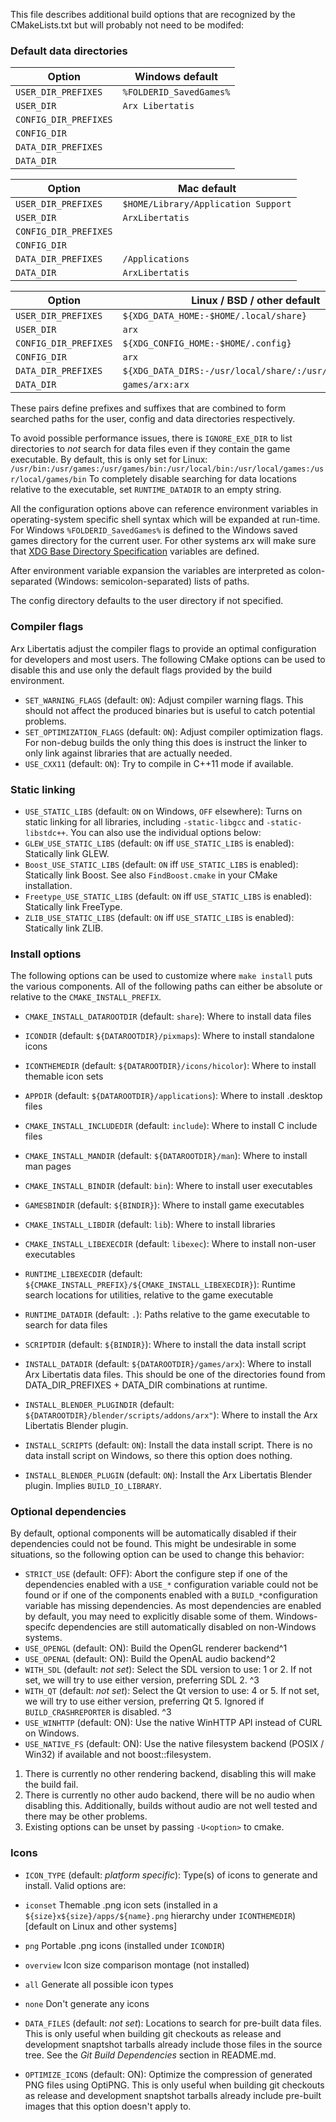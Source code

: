 
This file describes additional build options that are recognized by the CMakeLists.txt but will probably not need to be modifed:

### Default data directories

| Option                | Windows default                                        |
|---------------------- | ------------------------------------------------------ |
| `USER_DIR_PREFIXES`   | `%FOLDERID_SavedGames%`                                |
| `USER_DIR`            | `Arx Libertatis`                                       |
| `CONFIG_DIR_PREFIXES` |                                                        |
| `CONFIG_DIR`          |                                                        |
| `DATA_DIR_PREFIXES`   |                                                        |
| `DATA_DIR`            |                                                        |

| Option                | Mac default                                            |
|---------------------- | ------------------------------------------------------ |
| `USER_DIR_PREFIXES`   | `$HOME/Library/Application Support`                    |
| `USER_DIR`            | `ArxLibertatis`                                        |
| `CONFIG_DIR_PREFIXES` |                                                        |
| `CONFIG_DIR`          |                                                        |
| `DATA_DIR_PREFIXES`   | `/Applications`                                        |
| `DATA_DIR`            | `ArxLibertatis`                                        |

| Option                |  Linux / BSD / other default                           |
|---------------------- | ------------------------------------------------------ |
| `USER_DIR_PREFIXES`   | `${XDG_DATA_HOME:-$HOME/.local/share}`                 |
| `USER_DIR`            | `arx`                                                  |
| `CONFIG_DIR_PREFIXES` | `${XDG_CONFIG_HOME:-$HOME/.config}`                    |
| `CONFIG_DIR`          | `arx`                                                  |
| `DATA_DIR_PREFIXES`   | `${XDG_DATA_DIRS:-/usr/local/share/:/usr/share/}:/opt` |
| `DATA_DIR`            | `games/arx:arx`                                        |

These pairs define prefixes and suffixes that are combined to form searched paths for the user, config and data directories respectively.

To avoid possible performance issues, there is `IGNORE_EXE_DIR` to list directories to *not* search for data files even if they contain the game executable. By default, this is only set for Linux: `/usr/bin:/usr/games:/usr/games/bin:/usr/local/bin:/usr/local/games:/usr/local/games/bin`
To completely disable searching for data locations relative to the executable, set `RUNTIME_DATADIR` to an empty string.

All the configuration options above can reference environment variables in operating-system specific shell syntax which will be expanded at run-time. For Windows `%FOLDERID_SavedGames%` is defined to the Windows saved games directory for the current user. For other systems arx will make sure that [XDG Base Directory Specification](http://standards.freedesktop.org/basedir-spec/basedir-spec-latest.html) variables are defined.

After environment variable expansion the variables are interpreted as colon-separated (Windows: semicolon-separated) lists of paths.

The config directory defaults to the user directory if not specified.

### Compiler flags

Arx Libertatis adjust the compiler flags to provide an optimal configuration for developers and most users. The following CMake options can be used to disable this and use only the default flags provided by the build environment.

* `SET_WARNING_FLAGS` (default: `ON`): Adjust compiler warning flags. This should not affect the produced binaries but is useful to catch potential problems.
* `SET_OPTIMIZATION_FLAGS` (default: `ON`): Adjust compiler optimization flags. For non-debug builds the only thing this does is instruct the linker to only link against libraries that are actually needed.
* `USE_CXX11` (default: `ON`): Try to compile in C++11 mode if available.

### Static linking

* `USE_STATIC_LIBS` (default: `ON` on Windows, `OFF` elsewhere): Turns on static linking for all libraries, including `-static-libgcc` and `-static-libstdc++`. You can also use the individual options below:
* `GLEW_USE_STATIC_LIBS` (default: `ON` iff `USE_STATIC_LIBS` is enabled): Statically link GLEW.
* `Boost_USE_STATIC_LIBS` (default: `ON` iff `USE_STATIC_LIBS` is enabled): Statically link Boost. See also `FindBoost.cmake` in your CMake installation.
* `Freetype_USE_STATIC_LIBS` (default: `ON` iff `USE_STATIC_LIBS` is enabled): Statically link FreeType.
* `ZLIB_USE_STATIC_LIBS` (default: `ON` iff `USE_STATIC_LIBS` is enabled): Statically link ZLIB.

### Install options

The following options can be used to customize where `make install` puts the various components. All of the following paths can either be absolute or relative to the `CMAKE_INSTALL_PREFIX`.

* `CMAKE_INSTALL_DATAROOTDIR` (default: `share`): Where to install data files
* `ICONDIR` (default: `${DATAROOTDIR}/pixmaps`): Where to install standalone icons
* `ICONTHEMEDIR` (default: `${DATAROOTDIR}/icons/hicolor`): Where to install themable icon sets
* `APPDIR` (default: `${DATAROOTDIR}/applications`): Where to install .desktop files
* `CMAKE_INSTALL_INCLUDEDIR` (default: `include`): Where to install C include files
* `CMAKE_INSTALL_MANDIR` (default: `${DATAROOTDIR}/man`): Where to install man pages
* `CMAKE_INSTALL_BINDIR` (default: `bin`): Where to install user executables
* `GAMESBINDIR` (default: `${BINDIR}`): Where to install game executables
* `CMAKE_INSTALL_LIBDIR` (default: `lib`): Where to install libraries
* `CMAKE_INSTALL_LIBEXECDIR` (default: `libexec`): Where to install non-user executables
* `RUNTIME_LIBEXECDIR` (default: `${CMAKE_INSTALL_PREFIX}/${CMAKE_INSTALL_LIBEXECDIR}`): Runtime search locations for utilities, relative to the game executable
* `RUNTIME_DATADIR` (default: `.`): Paths relative to the game executable to search for data files
* `SCRIPTDIR` (default: `${BINDIR}`): Where to install the data install script
* `INSTALL_DATADIR` (default: `${DATAROOTDIR}/games/arx`): Where to install Arx Libertatis data files. This should be one of the directories found from DATA_DIR_PREFIXES + DATA_DIR combinations at runtime.
* `INSTALL_BLENDER_PLUGINDIR` (default: `${DATAROOTDIR}/blender/scripts/addons/arx"`): Where to install the Arx Libertatis Blender plugin.

* `INSTALL_SCRIPTS` (default: `ON`): Install the data install script. There is no data install script on Windows, so there this option does nothing.
* `INSTALL_BLENDER_PLUGIN` (default: `ON`): Install the Arx Libertatis Blender plugin. Implies `BUILD_IO_LIBRARY`.

### Optional dependencies

By default, optional components will be automatically disabled if their dependencies could not be found. This might be undesirable in some situations, so the following option can be used to change this behavior:

* `STRICT_USE` (default: OFF): Abort the configure step if one of the dependencies enabled with a `USE_*` configuration variable could not be found or if one of the components enabled with a `BUILD_*`configuration variable has missing dependencies. As most dependencies are enabled by default, you may need to explicitly disable some of them. Windows-specifc dependencies are still automatically disabled on non-Windows systems.
* `USE_OPENGL` (default: ON): Build the OpenGL renderer backend^1
* `USE_OPENAL` (default: ON): Build the OpenAL audio backend^2
* `WITH_SDL` (default: *not set*): Select the SDL version to use: 1 or 2. If not set, we will try to use either version, preferring SDL 2. ^3
* `WITH_QT` (default: *not set*): Select the Qt version to use: 4 or 5. If not set, we will try to use either version, preferring Qt 5. Ignored if `BUILD_CRASHREPORTER` is disabled. ^3
* `USE_WINHTTP` (default: ON): Use the native WinHTTP API instead of CURL on Windows.
* `USE_NATIVE_FS` (default: ON): Use the native filesystem backend (POSIX / Win32) if available and not boost::filesystem.

1. There is currently no other rendering backend, disabling this will make the build fail.
2. There is currently no other audo backend, there will be no audio when disabling this. Additionally, builds without audio are not well tested and there may be other problems.
3. Existing options can be unset by passing `-U<option>` to cmake.

### Icons

* `ICON_TYPE` (default: *platform specific*): Type(s) of icons to generate and install. Valid options are:
 * `iconset` Themable .png icon sets (installed in a `${size}x${size}/apps/${name}.png` hierarchy under `ICONTHEMEDIR`) [default on Linux and other systems]
 * `png` Portable .png  icons (installed under `ICONDIR`)
 * `overview` Icon size comparison montage (not installed)
 * `all` Generate all possible icon types
 * `none` Don't generate any icons

* `DATA_FILES` (default: *not set*): Locations to search for pre-built data files. This is only useful when building git checkouts as release and development snaptshot tarballs already include those files in the source tree. See the *Git Build Dependencies* section in README.md.
* `OPTIMIZE_ICONS` (default: ON): Optimize the compression of generated PNG files using OptiPNG. This is only useful when building git checkouts as release and development snaptshot tarballs already include pre-built images that this option doesn't apply to.
